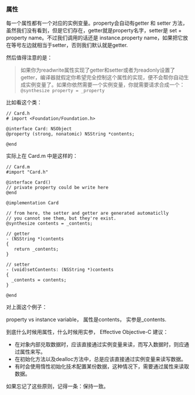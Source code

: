 
### 属性

每一个属性都有一个对应的实例变量。property会自动有getter 和 setter 方法，虽然我们没有看到，但是它们存在，getter就是property名字，setter是 set + property name。不过我们调用的话还是 instance.property name，如果把它放在等号左边就相当于setter，否则我们默认就是getter.

然后值得注意的是：

> 如果你为readwrite属性实现了getter和setter或者为readonly设置了getter，编译器就假定你希望完全控制这个属性的实现，便不会帮你自动生成实例变量了。如果你依然需要一个实例变量，你就需要请求合成一个： `@synthesize property = _property`

比如看这个类：

```
// Card.h
# import <Foundation/Foundation.h>

@interface Card: NSObject
@property (strong, nonatomic) NSString *contents;

@end
``` 
实际上在 Card.m 中是这样的：

```
// Card.m
#import "Card.h"

@interface Card()
// private property could be write here
@end

@implementation Card

// from here, the setter and getter are generated automaticlly
// you cannot see them, but they're exist.
@synthesize contents = _contents;

// getter
- (NSString *)contents 
{
   return _contents;
}

// setter
- (void)setContents: (NSString *)contents 
{
  _contents = contents;
}

@end
```

对上面这个例子：

property vs instance variable， 属性是contents， 实参是_contents.

到底什么时候用属性，什么时候用实参， Effective Objective-C 建议： 

- 在对象内部兑取数据时，应该直接通过实例变量来读，而写入数据时，则应通过属性来写。
- 在初始化方法以及dealloc方法中，总是应该直接通过实例变量来读写数据。
- 有时会使用惰性初始化技术配置某份数据，这种情况下，需要通过属性来读取数据。


如果忘记了这些原则，记得一条：保持一致。
